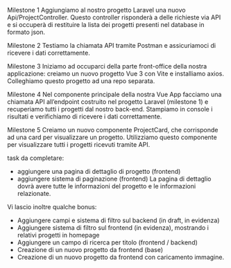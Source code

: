 Milestone 1
Aggiungiamo al nostro progetto Laravel una nuovo Api/ProjectController. Questo controller risponderà a delle richieste via API e si occuperà di restituire la lista dei progetti presenti nel database in formato json.

Milestone 2
Testiamo la chiamata API tramite Postman e assicuriamoci di ricevere i dati correttamente.

Milestone 3
Iniziamo ad occuparci della parte front-office della nostra applicazione: creiamo un nuovo progetto Vue 3 con Vite e installiamo axios.
Colleghiamo questo progetto ad una repo separata.

Milestone 4
Nel componente principale della nostra Vue App facciamo una chiamata API all’endpoint costruito nel progetto Laravel (milestone 1) e recuperiamo tutti i progetti dal nostro back-end.
Stampiamo in console i risultati e verifichiamo di ricevere i dati correttamente.

Milestone 5
Creiamo un nuovo componente ProjectCard, che corrisponde ad una card per visualizzare un progetto. Utilizziamo questo componente per visualizzare tutti i progetti ricevuti tramite API.

task da completare:
- aggiungere una pagina di dettaglio di progetto (frontend)
- aggiungere sistema di paginazione (frontend)
La pagina di dettaglio dovrà avere tutte le informazioni del progetto e le informazioni relazionate.

Vi lascio inoltre qualche bonus:
- Aggiungere campi e sistema di filtro sul backend (in draft, in evidenza)
- Aggiungere sistema di filtro sul frontend (in evidenza), mostrando i relativi progetti in homepage
- Aggiungere un campo di ricerca per titolo (frontend / backend)
- Creazione di un nuovo progetto da frontend (base)
- Creazione di un nuovo progetto da frontend con caricamento immagine.
